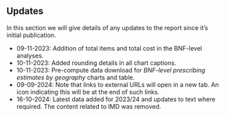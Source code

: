 ## Updates

In this section we will give details of any updates to the report since it’s initial publication.

- 09-11-2023: Addition of total items and total cost in the BNF-level analyses.
- 10-11-2023: Added rounding details in all chart captions.
- 10-11-2023: Pre-compute data download for _BNF-level prescribing estimates by geography_ charts and table.
- 09-09-2024: Note that links to external URLs will open in a new tab. An icon indicating this will be at the end of such links.
- 16-10-2024: Latest data added for 2023/24 and updates to text where required. The content related to IMD was removed.
